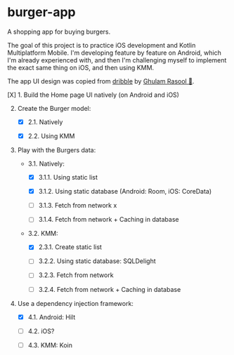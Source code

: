# burger-app

A shopping app for buying burgers.

The goal of this project is to practice iOS development and Kotlin Multiplatform Mobile. I'm
developing feature by feature on Android, which I'm already experienced with, and then I'm
challenging myself to implement the exact same thing on iOS, and then using KMM.

The app UI design was copied
from [dribble](https://dribbble.com/shots/14952712-Food-Mobile-App-Design/attachments/6670047?mode=media)
by [Ghulam Rasool 🚀](https://dribbble.com/ghulaam-rasool).

[X] 1. Build the Home page UI natively (on Android and iOS)

2. Create the Burger model:

    - [X] 2.1. Natively

    - [X] 2.2. Using KMM

3. Play with the Burgers data:

    - 3.1. Natively:

        - [X] 3.1.1. Using static list

        - [X] 3.1.2. Using static database (Android: Room, iOS: CoreData)

        - [ ] 3.1.3. Fetch from network x

        - [ ] 3.1.4. Fetch from network + Caching in database

    - 3.2. KMM:

        - [X] 2.3.1. Create static list

        - [ ] 3.2.2. Using static database: SQLDelight

        - [ ] 3.2.3. Fetch from network

        - [ ] 3.2.4. Fetch from network + Caching in database

4. Use a dependency injection framework:

    - [X] 4.1. Android: Hilt

    - [ ] 4.2. iOS?

    - [ ] 4.3. KMM: Koin